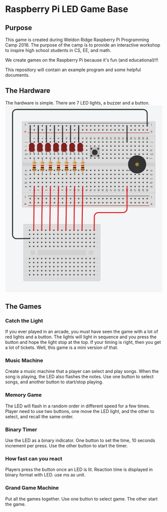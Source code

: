 # Raspberry Pi LED Game Base

## Purpose

This game is created during Weldon Ridge Raspberry Pi Programming Camp 2016.
The purpose of the camp is to provide an interactive workshop to inspire
high school students in CS, EE, and math.

We create games on the Raspberry Pi because it's fun (and educational)!!!

This repository will contain an example program and some helpful documents.

## The Hardware

The hardware is simple. There are 7 LED lights, a buzzer and a button.
![Picture of Circuit](circuit.PNG)

## The Games

### Catch the Light

If you ever played in an arcade, you must have seen the game with a lot of red lights and a button. The lights will light in sequence and you press the button and hope the light stop at the top. If your timing is right, then you get a lot of tickets. Well, this game is a mini version of that.

### Music Machine

Create a music machine that a player can select and play songs. When the song is playing, the LED also flashes the notes. Use one button to select songs, and another button to start/stop playing.

### Memory Game

The LED will flash in a random order in different speed for a few times. Player need to use two buttons, one move the LED light, and the other to select, and recall the same order.

### Binary Timer

Use the LED as a binary indicator. One button to set the time, 10 seconds increment per press. Use the other button to start the timer.

### How fast can you react

Players press the button once an LED is lit. Reaction time is displayed in binary format with LED. use ms as unit.

### Grand Game Machine

Put all the games together. Use one button to select game. The other start the game.
